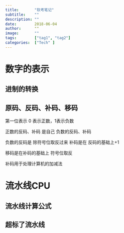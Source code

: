 ```yaml
---
title:       "软考笔记"
subtitle:    ""
description: ""
date:        2018-06-04
author:      ""
image:       ""
tags:        ["tag1", "tag2"]
categories:  ["Tech" ]
---
```



# 数字的表示

## 进制的转换


## 原码、反码、补码、移码

第一位表示 0 表示正数，1表示负数

正数的反码、补码 是自己
负数的反码、补码

负数的反码是 除符号位取反过来
补码是在 反码的基础上+1


移码是在补码的基础上 符号位取反


补码用于处理计算机的加减法


# 流水线CPU
## 流水线计算公式


## 超标了流水线
